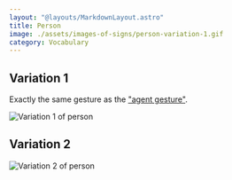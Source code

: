 ```yaml
---
layout: "@layouts/MarkdownLayout.astro"
title: Person
image: ./assets/images-of-signs/person-variation-1.gif
category: Vocabulary
---
```


## Variation 1

Exactly the same gesture as the
["agent gesture"](../resources/definitions#agent-gesture).

![Variation 1 of person](@signs/person-variation-1.gif)

## Variation 2

![Variation 2 of person](@signs/person-variation-2.gif)
